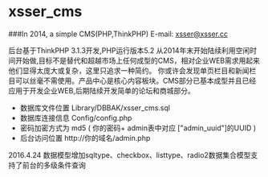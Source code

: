 xsser_cms
=========
###In 2014, a simple CMS(PHP,ThinkPHP)   E-mail: xsser@xsser.cc

后台基于ThinkPHP 3.1.3开发,PHP运行版本5.2
从2014年末开始陆续利用空闲时间开始做,目标不是替代和超越市场上任何成型的CMS，相对企业WEB需求用起来他们显得太庞大或复杂，这里只追求一种简约。
你或许会发现单页栏目和新闻栏目可以丝毫不需使用。产品中心是核心内容板块。CMS部分已基本成型并且已经应用于开发企业WEB,后期陆续开发简单的论坛和商城部分。
 
* 数据库文件位置 Library/DBBAK/xsser_cms.sql
* 数据库连接信息 Config/config.php
* 密码加密方式为 md5 ( 你的密码+ admin表中对应 ["admin_uuid"]的UUID )
* 后台访问位置   http://你的域名/admin.php  

2016.4.24 数据模型增加sqltype、checkbox、listtype、radio2数据集合模型支持了前台的多级条件查询